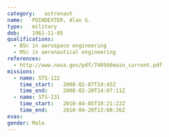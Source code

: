 ```yaml
---
category:	astronaut
name:	POINDEXTER, Alan G.
type:	military
dob:	1961-11-05
qualifications:
  - BSc in aerospace engineering
  - MSc in aeronautical engineering
references:
  - http://www.nasa.gov/pdf/740566main_current.pdf
missions:
  - name: STS-122
    time_start:   2008-02-07T19:45Z
    time_end:     2008-02-20T14:07:11Z
  - name: STS-131
    time_start:   2010-04-05T10:21:22Z
    time_end:     2010-04-20T13:08:36Z
evas:
gender:	Male
---
```

